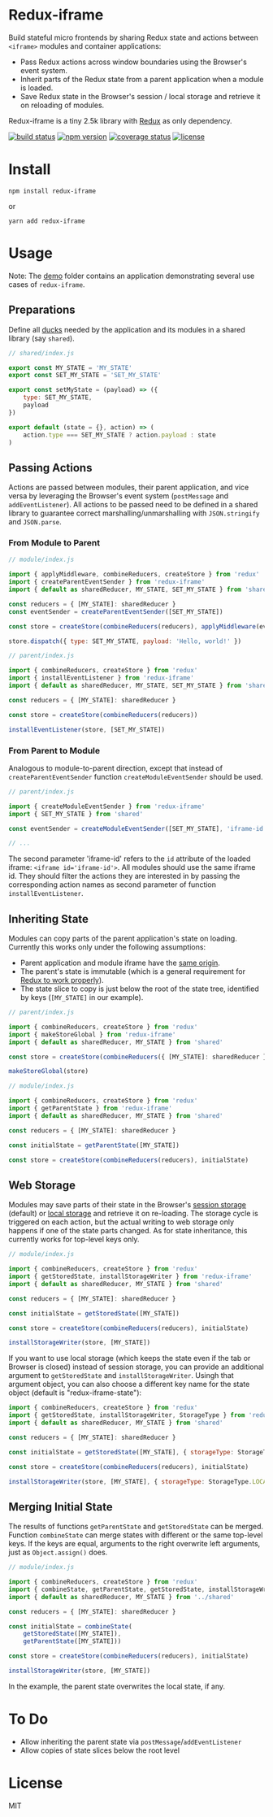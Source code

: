 # Redux-iframe

Build stateful micro frontends by sharing Redux state and actions between `<iframe>` modules and container applications:
* Pass Redux actions across window boundaries using the Browser's event system.
* Inherit parts of the Redux state from a parent application when a module is loaded.
* Save Redux state in the Browser's session / local storage and retrieve it on reloading of modules.

Redux-iframe is a tiny 2.5k library with [Redux](https://github.com/reduxjs/redux) as only dependency.

[![build status](https://img.shields.io/travis/Webfleet-Solutions/redux-iframe/master.svg?style=flat-square)](https://travis-ci.org/Webfleet-Solutions/redux-iframe)
[![npm version](https://img.shields.io/npm/v/redux-iframe.svg?style=flat-square)](https://www.npmjs.com/package/redux-iframe)
[![coverage status](https://coveralls.io/repos/github/Webfleet-Solutions/redux-iframe/badge.svg?branch=master)](https://coveralls.io/github/Webfleet-Solutions/redux-iframe?branch=master)
[![license](http://img.shields.io/badge/license-MIT-blue.svg?style=flat)](https://opensource.org/licenses/MIT)

# Install
```
npm install redux-iframe
```
or
```
yarn add redux-iframe
```

# Usage

Note: The [demo](demo) folder contains an application demonstrating several use cases of `redux-iframe`.

## Preparations
Define all [ducks](https://github.com/erikras/ducks-modular-redux) needed by the application
and its modules in a shared library (say `shared`).

```javascript
// shared/index.js

export const MY_STATE = 'MY_STATE'
export const SET_MY_STATE = 'SET_MY_STATE'

export const setMyState = (payload) => ({
    type: SET_MY_STATE,
    payload
})

export default (state = {}, action) => (
    action.type === SET_MY_STATE ? action.payload : state
)
```

## Passing Actions
Actions are passed between modules, their parent application, and vice versa by leveraging the Browser's event system
(`postMessage` and `addEventListener`). All actions to be passed need to be defined in a shared library to guarantee
correct marshalling/unmarshalling with `JSON.stringify` and `JSON.parse`.

### From Module to Parent
```javascript
// module/index.js

import { applyMiddleware, combineReducers, createStore } from 'redux'
import { createParentEventSender } from 'redux-iframe'
import { default as sharedReducer, MY_STATE, SET_MY_STATE } from 'shared'

const reducers = { [MY_STATE]: sharedReducer }
const eventSender = createParentEventSender([SET_MY_STATE])

const store = createStore(combineReducers(reducers), applyMiddleware(eventSender))

store.dispatch({ type: SET_MY_STATE, payload: 'Hello, world!' })
```

```javascript
// parent/index.js

import { combineReducers, createStore } from 'redux'
import { installEventListener } from 'redux-iframe'
import { default as sharedReducer, MY_STATE, SET_MY_STATE } from 'shared'

const reducers = { [MY_STATE]: sharedReducer }

const store = createStore(combineReducers(reducers))

installEventListener(store, [SET_MY_STATE])
```
### From Parent to Module
Analogous to module-to-parent direction, except that instead of `createParentEventSender` function `createModuleEventSender` should be used. 
```javascript
// parent/index.js

import { createModuleEventSender } from 'redux-iframe'
import { SET_MY_STATE } from 'shared'

const eventSender = createModuleEventSender([SET_MY_STATE], 'iframe-id')

// ...
```
The second parameter 'iframe-id' refers to the `id` attribute of the loaded iframe: `<iframe id='iframe-id'>`.
All modules should use the same iframe id. They should filter the actions they are interested in by passing the
corresponding action names as second parameter of function `installEventListener`. 

## Inheriting State
Modules can copy parts of the parent application's state on loading. Currently this works only under the following assumptions:
* Parent application and module iframe have the [same origin](https://javascript.info/cross-window-communication#same-origin).
* The parent's state is immutable (which is a general requirement for
[Redux to work properly](https://redux.js.org/recipes/structuring-reducers/prerequisite-concepts#note-on-immutability-side-effects-and-mutation)).
* The state slice to copy is just below the root of the state tree, identified by keys (`[MY_STATE]` in our example).

```javascript
// parent/index.js

import { combineReducers, createStore } from 'redux'
import { makeStoreGlobal } from 'redux-iframe'
import { default as sharedReducer, MY_STATE } from 'shared'

const store = createStore(combineReducers({ [MY_STATE]: sharedReducer }))

makeStoreGlobal(store)
```

```javascript
// module/index.js

import { combineReducers, createStore } from 'redux'
import { getParentState } from 'redux-iframe'
import { default as sharedReducer, MY_STATE } from 'shared'

const reducers = { [MY_STATE]: sharedReducer }

const initialState = getParentState([MY_STATE])

const store = createStore(combineReducers(reducers), initialState)
```

## Web Storage
Modules may save parts of their state in the Browser's [session storage](https://developer.mozilla.org/docs/Web/API/Window/sessionStorage) (default)
or [local storage](https://developer.mozilla.org/docs/Web/API/Window/localStorage) and retrieve it on re-loading.
The storage cycle is triggered on each action, but the actual writing to web storage only happens if one of the state parts changed.
As for state inheritance, this currently works for top-level
keys only. 

```javascript
// module/index.js

import { combineReducers, createStore } from 'redux'
import { getStoredState, installStorageWriter } from 'redux-iframe'
import { default as sharedReducer, MY_STATE } from 'shared'

const reducers = { [MY_STATE]: sharedReducer }

const initialState = getStoredState([MY_STATE])

const store = createStore(combineReducers(reducers), initialState)

installStorageWriter(store, [MY_STATE])
```
If you want to use local storage (which keeps the state even if the tab or Browser is closed) instead of session storage,
you can provide an additional argument to `getStoredState` and `installStorageWriter`. Usingh that argument object, you can
also choose a different key name for the state object (default is "redux-iframe-state"): 
```javascript
import { combineReducers, createStore } from 'redux'
import { getStoredState, installStorageWriter, StorageType } from 'redux-iframe'
import { default as sharedReducer, MY_STATE } from 'shared'

const reducers = { [MY_STATE]: sharedReducer }

const initialState = getStoredState([MY_STATE], { storageType: StorageType.LOCAL, rootKey: 'my-key' })

const store = createStore(combineReducers(reducers), initialState)

installStorageWriter(store, [MY_STATE], { storageType: StorageType.LOCAL, rootKey: 'my-key' })
```

## Merging Initial State
The results of functions `getParentState` and `getStoredState` can be merged. Function `combineState` can merge states with different
or the same top-level keys. If the keys are equal, arguments to the right overwrite left arguments, just as `Object.assign()` does.

```javascript
// module/index.js

import { combineReducers, createStore } from 'redux'
import { combineState, getParentState, getStoredState, installStorageWriter } from 'redux-iframe'
import { default as sharedReducer, MY_STATE } from '../shared'

const reducers = { [MY_STATE]: sharedReducer }

const initialState = combineState(
    getStoredState([MY_STATE]),
    getParentState([MY_STATE]))

const store = createStore(combineReducers(reducers), initialState)

installStorageWriter(store, [MY_STATE])
```

In the example, the parent state overwrites the local state, if any.

# To Do
* Allow inheriting the parent state via `postMessage`/`addEventListener`
* Allow copies of state slices below the root level 

# License

MIT

